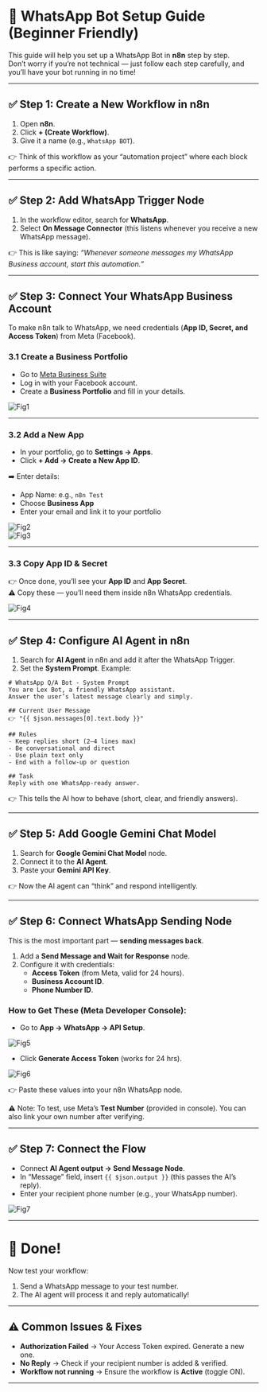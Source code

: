 
# 🚀 WhatsApp Bot Setup Guide (Beginner Friendly)

This guide will help you set up a WhatsApp Bot in **n8n** step by step.  
Don’t worry if you’re not technical — just follow each step carefully, and you’ll have your bot running in no time!  

---

## ✅ Step 1: Create a New Workflow in n8n
1. Open **n8n**.  
2. Click **+ (Create Workflow)**.  
3. Give it a name (e.g., `WhatsApp BOT`).  

👉 Think of this workflow as your “automation project” where each block performs a specific action.  

---

## ✅ Step 2: Add WhatsApp Trigger Node
1. In the workflow editor, search for **WhatsApp**.  
2. Select **On Message Connector** (this listens whenever you receive a new WhatsApp message).  

👉 This is like saying: *“Whenever someone messages my WhatsApp Business account, start this automation.”*  

---

## ✅ Step 3: Connect Your WhatsApp Business Account

To make n8n talk to WhatsApp, we need credentials (**App ID, Secret, and Access Token**) from Meta (Facebook).  

### 3.1 Create a Business Portfolio
- Go to [Meta Business Suite](https://business.facebook.com/)  
- Log in with your Facebook account.  
- Create a **Business Portfolio** and fill in your details.  

![Fig1](./images/Fig1_annotated.png)  

---

### 3.2 Add a New App
- In your portfolio, go to **Settings → Apps**.  
- Click **+ Add → Create a New App ID**.  

➡️ Enter details:  
- App Name: e.g., `n8n Test`  
- Choose **Business App**  
- Enter your email and link it to your portfolio  

![Fig2](./images/Fig2_annotated.png)  
![Fig3](./images/Fig3_annotated.png)  

---

### 3.3 Copy App ID & Secret
👉 Once done, you’ll see your **App ID** and **App Secret**.  
⚠️ Copy these — you’ll need them inside n8n WhatsApp credentials.  

![Fig4](./images/Fig4_annotated.png)  

---

## ✅ Step 4: Configure AI Agent in n8n
1. Search for **AI Agent** in n8n and add it after the WhatsApp Trigger.  
2. Set the **System Prompt**. Example:  

```
# WhatsApp Q/A Bot - System Prompt
You are Lex Bot, a friendly WhatsApp assistant.  
Answer the user’s latest message clearly and simply.  

## Current User Message
👉 "{{ $json.messages[0].text.body }}"

## Rules
- Keep replies short (2–4 lines max)  
- Be conversational and direct  
- Use plain text only  
- End with a follow-up or question  

## Task
Reply with one WhatsApp-ready answer.
```

👉 This tells the AI how to behave (short, clear, and friendly answers).  

---

## ✅ Step 5: Add Google Gemini Chat Model
1. Search for **Google Gemini Chat Model** node.  
2. Connect it to the **AI Agent**.  
3. Paste your **Gemini API Key**.  

👉 Now the AI agent can “think” and respond intelligently.  

---

## ✅ Step 6: Connect WhatsApp Sending Node
This is the most important part — **sending messages back**.  

1. Add a **Send Message and Wait for Response** node.  
2. Configure it with credentials:  
   - **Access Token** (from Meta, valid for 24 hours).  
   - **Business Account ID**.  
   - **Phone Number ID**.  

### How to Get These (Meta Developer Console):  
- Go to **App → WhatsApp → API Setup**.  

![Fig5](./images/Fig5_annotated.png)  

- Click **Generate Access Token** (works for 24 hrs).  

![Fig6](./images/Fig6_annotated.png)  

👉 Paste these values into your n8n WhatsApp node.  

⚠️ Note: To test, use Meta’s **Test Number** (provided in console). You can also link your own number after verifying.  

---

## ✅ Step 7: Connect the Flow
- Connect **AI Agent output → Send Message Node**.  
- In “Message” field, insert `{{ $json.output }}` (this passes the AI’s reply).  
- Enter your recipient phone number (e.g., your WhatsApp number).  

![Fig7](./images/Fig7_annotated.png)  

---

# 🎉 Done!
Now test your workflow:  
1. Send a WhatsApp message to your test number.  
2. The AI agent will process it and reply automatically!  

---

## ⚠️ Common Issues & Fixes
- **Authorization Failed** → Your Access Token expired. Generate a new one.  
- **No Reply** → Check if your recipient number is added & verified.  
- **Workflow not running** → Ensure the workflow is **Active** (toggle ON).  

---
